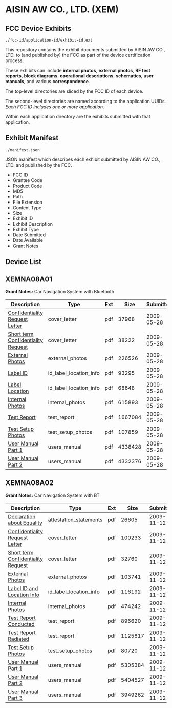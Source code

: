 # AISIN AW CO., LTD. (XEM)
## FCC Device Exhibits

```
./fcc-id/application-id/exhibit-id.ext
```

This repository contains the exhibit documents submitted by AISIN AW CO., LTD. to (and published by) the FCC as part of the device certification process.

These exhibits can include **internal photos**, **external photos**, **RF test reports**, **block diagrams**, **operational descriptions**, **schematics**, **user manuals**, and various **correspondence**.

The top-level directories are sliced by the FCC ID of each device.

The second-level directories are named according to the application UUIDs. *Each FCC ID includes one or more application.*

Within each application directory are the exhibits submitted with that application. 

## Exhibit Manifest

```
./manifest.json
```

JSON manifest which describes each exhibit submitted by AISIN AW CO., LTD. and published by the FCC.

- FCC ID
- Grantee Code
- Product Code
- MD5
- Path
- File Extension
- Content Type
- Size
- Exhibit ID
- Exhibit Description
- Exhibit Type
- Date Submitted
- Date Available
- Grant Notes

## Device List
## XEMNA08A01
**Grant Notes:** Car Navigation System with Bluetooth

| Description | Type | Ext | Size | Submitted | Available |
| ----------- | ---- | --- | ---- | --------- | --------- |
| [Confidentiality Request Letter](XEMNA08A01/724269f95ef982eebd52249f9b3884da/1116350.pdf) | cover_letter | pdf | 37968 | 2009-05-28 | 2009-05-28 |
| [Short term Confidentiality Request](XEMNA08A01/724269f95ef982eebd52249f9b3884da/1116358.pdf) | cover_letter | pdf | 38222 | 2009-05-28 | 2009-05-28 |
| [External Photos](XEMNA08A01/724269f95ef982eebd52249f9b3884da/1116351.pdf) | external_photos | pdf | 226526 | 2009-05-28 | 2009-09-18 |
| [Label ID](XEMNA08A01/724269f95ef982eebd52249f9b3884da/1116353.pdf) | id_label_location_info | pdf | 93295 | 2009-05-28 | 2009-05-28 |
| [Label Location](XEMNA08A01/724269f95ef982eebd52249f9b3884da/1116354.pdf) | id_label_location_info | pdf | 68648 | 2009-05-28 | 2009-05-28 |
| [Internal Photos](XEMNA08A01/724269f95ef982eebd52249f9b3884da/1116352.pdf) | internal_photos | pdf | 615893 | 2009-05-28 | 2009-09-18 |
| [Test Report](XEMNA08A01/724269f95ef982eebd52249f9b3884da/1116359.pdf) | test_report | pdf | 1667084 | 2009-05-28 | 2009-05-28 |
| [Test Setup Photos](XEMNA08A01/724269f95ef982eebd52249f9b3884da/1116360.pdf) | test_setup_photos | pdf | 107859 | 2009-05-28 | 2009-09-18 |
| [User Manual Part 1](XEMNA08A01/724269f95ef982eebd52249f9b3884da/1116361.pdf) | users_manual | pdf | 4338428 | 2009-05-28 | 2009-09-18 |
| [User Manual Part 2](XEMNA08A01/724269f95ef982eebd52249f9b3884da/1116362.pdf) | users_manual | pdf | 4332376 | 2009-05-28 | 2009-09-18 |
## XEMNA08A02
**Grant Notes:** Car Navigation System with BT

| Description | Type | Ext | Size | Submitted | Available |
| ----------- | ---- | --- | ---- | --------- | --------- |
| [Declaration about Equality](XEMNA08A02/dbca012bfcec73e329f3531249d2dba4/1198152.pdf) | attestation_statements | pdf | 26605 | 2009-11-12 | 2009-11-12 |
| [Confidentiality Request Letter](XEMNA08A02/dbca012bfcec73e329f3531249d2dba4/1198151.pdf) | cover_letter | pdf | 100233 | 2009-11-12 | 2009-11-12 |
| [Short term Confidentiality Request](XEMNA08A02/dbca012bfcec73e329f3531249d2dba4/1198158.pdf) | cover_letter | pdf | 32760 | 2009-11-12 | 2009-11-12 |
| [External Photos](XEMNA08A02/dbca012bfcec73e329f3531249d2dba4/1198153.pdf) | external_photos | pdf | 103741 | 2009-11-12 | 2010-03-31 |
| [Label ID and Location Info](XEMNA08A02/dbca012bfcec73e329f3531249d2dba4/1198155.pdf) | id_label_location_info | pdf | 116192 | 2009-11-12 | 2009-11-12 |
| [Internal Photos](XEMNA08A02/dbca012bfcec73e329f3531249d2dba4/1198154.pdf) | internal_photos | pdf | 474242 | 2009-11-12 | 2010-03-31 |
| [Test Report Conducted](XEMNA08A02/dbca012bfcec73e329f3531249d2dba4/1198159.pdf) | test_report | pdf | 896620 | 2009-11-12 | 2009-11-12 |
| [Test Report Radiated](XEMNA08A02/dbca012bfcec73e329f3531249d2dba4/1198160.pdf) | test_report | pdf | 1125817 | 2009-11-12 | 2009-11-12 |
| [Test Setup Photos](XEMNA08A02/dbca012bfcec73e329f3531249d2dba4/1198161.pdf) | test_setup_photos | pdf | 80720 | 2009-11-12 | 2010-03-31 |
| [User Manual Part 1](XEMNA08A02/dbca012bfcec73e329f3531249d2dba4/1198173.pdf) | users_manual | pdf | 5305384 | 2009-11-12 | 2010-03-31 |
| [User Manual Part 2](XEMNA08A02/dbca012bfcec73e329f3531249d2dba4/1198174.pdf) | users_manual | pdf | 5404527 | 2009-11-12 | 2010-03-31 |
| [User Manual Part 3](XEMNA08A02/dbca012bfcec73e329f3531249d2dba4/1198175.pdf) | users_manual | pdf | 3949262 | 2009-11-12 | 2010-03-31 |
